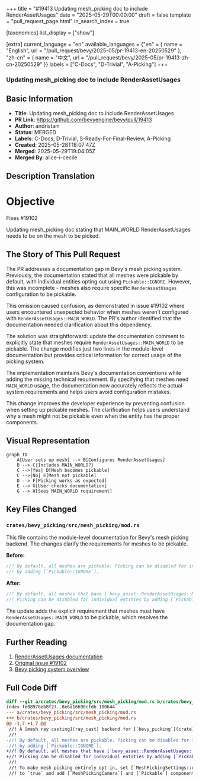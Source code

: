 +++
title = "#19413 Updating mesh_picking doc to include RenderAssetUsages"
date = "2025-05-29T00:00:00"
draft = false
template = "pull_request_page.html"
in_search_index = true

[taxonomies]
list_display = ["show"]

[extra]
current_language = "en"
available_languages = {"en" = { name = "English", url = "/pull_request/bevy/2025-05/pr-19413-en-20250529" }, "zh-cn" = { name = "中文", url = "/pull_request/bevy/2025-05/pr-19413-zh-cn-20250529" }}
labels = ["C-Docs", "D-Trivial", "A-Picking"]
+++

### Updating mesh_picking doc to include RenderAssetUsages

## Basic Information
- **Title**: Updating mesh_picking doc to include RenderAssetUsages
- **PR Link**: https://github.com/bevyengine/bevy/pull/19413
- **Author**: andristarr
- **Status**: MERGED
- **Labels**: C-Docs, D-Trivial, S-Ready-For-Final-Review, A-Picking
- **Created**: 2025-05-28T18:07:47Z
- **Merged**: 2025-05-29T19:04:05Z
- **Merged By**: alice-i-cecile

## Description Translation
# Objective
Fixes #19102 

Updating mesh_picking doc stating that MAIN_WORLD  RenderAssetUsages needs to be on the mesh to be picked.

## The Story of This Pull Request

The PR addresses a documentation gap in Bevy's mesh picking system. Previously, the documentation stated that all meshes were pickable by default, with individual entities opting out using `Pickable::IGNORE`. However, this was incomplete - meshes also require specific `RenderAssetUsages` configuration to be pickable.

This omission caused confusion, as demonstrated in issue #19102 where users encountered unexpected behavior when meshes weren't configured with `RenderAssetUsages::MAIN_WORLD`. The PR's author identified that the documentation needed clarification about this dependency.

The solution was straightforward: update the documentation comment to explicitly state that meshes require `RenderAssetUsages::MAIN_WORLD` to be pickable. The change modifies just two lines in the module-level documentation but provides critical information for correct usage of the picking system.

The implementation maintains Bevy's documentation conventions while adding the missing technical requirement. By specifying that meshes need `MAIN_WORLD` usage, the documentation now accurately reflects the actual system requirements and helps users avoid configuration mistakes.

This change improves the developer experience by preventing confusion when setting up pickable meshes. The clarification helps users understand why a mesh might not be pickable even when the entity has the proper components.

## Visual Representation

```mermaid
graph TD
    A[User sets up mesh] --> B[Configures RenderAssetUsages]
    B --> C{Includes MAIN_WORLD?}
    C -->|Yes| D[Mesh becomes pickable]
    C -->|No| E[Mesh not pickable]
    D --> F[Picking works as expected]
    E --> G[User checks documentation]
    G --> H[Sees MAIN_WORLD requirement]
```

## Key Files Changed

### `crates/bevy_picking/src/mesh_picking/mod.rs`
This file contains the module-level documentation for Bevy's mesh picking backend. The changes clarify the requirements for meshes to be pickable.

**Before:**
```rust
//! By default, all meshes are pickable. Picking can be disabled for individual entities
//! by adding [`Pickable::IGNORE`].
```

**After:**
```rust
//! By default, all meshes that have [`bevy_asset::RenderAssetUsages::MAIN_WORLD`] are pickable.
//! Picking can be disabled for individual entities by adding [`Pickable::IGNORE`].
```

The update adds the explicit requirement that meshes must have `RenderAssetUsages::MAIN_WORLD` to be pickable, which resolves the documentation gap.

## Further Reading
1. [RenderAssetUsages documentation](https://docs.rs/bevy/latest/bevy/asset/enum.RenderAssetUsages.html)
2. [Original issue #19102](https://github.com/bevyengine/bevy/issues/19102)
3. [Bevy picking system overview](https://github.com/bevyengine/bevy/tree/main/crates/bevy_picking#readme)

## Full Code Diff
```diff
diff --git a/crates/bevy_picking/src/mesh_picking/mod.rs b/crates/bevy_picking/src/mesh_picking/mod.rs
index fe08976eb8f27..8e6a16690cfdb 100644
--- a/crates/bevy_picking/src/mesh_picking/mod.rs
+++ b/crates/bevy_picking/src/mesh_picking/mod.rs
@@ -1,7 +1,7 @@
 //! A [mesh ray casting](ray_cast) backend for [`bevy_picking`](crate).
 //!
-//! By default, all meshes are pickable. Picking can be disabled for individual entities
-//! by adding [`Pickable::IGNORE`].
+//! By default, all meshes that have [`bevy_asset::RenderAssetUsages::MAIN_WORLD`] are pickable.
+//! Picking can be disabled for individual entities by adding [`Pickable::IGNORE`].
 //!
 //! To make mesh picking entirely opt-in, set [`MeshPickingSettings::require_markers`]
 //! to `true` and add [`MeshPickingCamera`] and [`Pickable`] components to the desired camera and
```